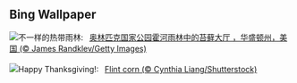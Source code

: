 ## Bing Wallpaper
![](https://www.bing.com/th?id=OHR.HallofMosses_ZH-CN1565129809_UHD.jpg&w=1000)不一样的热带雨林:&nbsp;&ensp;[奥林匹克国家公园霍河雨林中的苔藓大厅 ，华盛顿州，美国 (© James Randklev/Getty Images)](https://www.bing.com/th?id=OHR.HallofMosses_ZH-CN1565129809_UHD.jpg)
<br><br/>
![](https://www.bing.com/th?id=OHR.FlintCorn_EN-US2819178375_UHD.jpg&w=1000)Happy Thanksgiving!:&nbsp;&ensp;[Flint corn (© Cynthia Liang/Shutterstock)](https://www.bing.com/th?id=OHR.FlintCorn_EN-US2819178375_UHD.jpg)
<br><br/>
